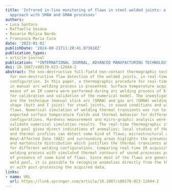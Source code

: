 ```yaml
---
title: 'Infrared in-line monitoring of flaws in steel welded joints: a preliminary
  approach with SMAW and GMAW processes'
authors:
- Luca Santoro
- Raffaella Sesana
- Rosario Molica Nardo
- Francesca Maria Cura
date: '2023-01-01'
publishDate: '2024-08-21T11:20:41.073618Z'
publication_types:
- article-journal
publication: '*INTERNATIONAL JOURNAL, ADVANCED MANUFACTURING TECHNOLOGY*'
doi: 10.1007/s00170-023-12044-2
abstract: The non-destructive full-field non-contact thermographic technique is applied
  for non-destructive flaw detection of the welded joints, in real-time and offline
  configuration. In this paper, a thermographic procedure for real-time flaw detection
  in manual arc welding process is presented. Surface temperature acquisitions by
  means of an IR camera were performed during arc welding process of 8 specimen both
  for calibration and validation of the numerical model. The investigated variables
  are the technique (manual stick arc (SMAW) and gas arc (GMAW) welding) and the joint
  shape (butt and T joint) for steel joints, in sound conditions and with artificial
  flaws. Numerical simulation of welding thermal transients was run to obtain the
  expected surface temperature fields and thermal behavior for different welding parameter
  configurations. Hardness measurement and micro-graphic analysis were performed to
  validate numerical simulation results. The real-time thermographic study of the
  weld pool gives direct indications of anomalies; local studies of the thermal transient
  and thermal profiles can detect some kind of flaws; microstructural analysis of
  Heat-Affected Zone (HAZ) and surrounding areas higlights the presence of austenite
  and martensite distribution which justifies the thermal transients and thermal profiles
  for different welding configurations. Comparing real-time IR acquisition of the
  welding process with simulated thermal contours of sound processes provides information
  of presence of some kind of flaws. Since most of the flaws are generated in the
  weld pool, it is possible to recognize anomalies directly from the thermal acquisitions
  or with post-processing the acquired data.
links:
- name: URL
  url: https://link.springer.com/article/10.1007/s00170-023-12044-2
---
```

